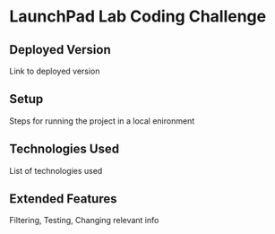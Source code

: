 # LaunchPad Lab Coding Challenge

## Deployed Version

Link to deployed version

## Setup

Steps for running the project in a local enironment

## Technologies Used

List of technologies used

## Extended Features

Filtering, Testing, Changing relevant info
